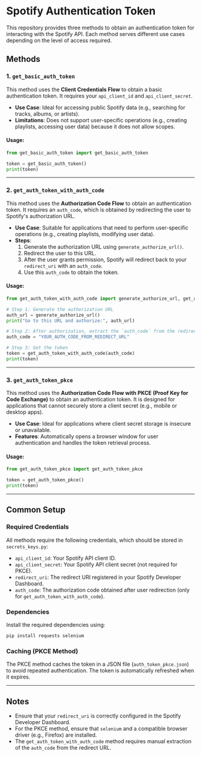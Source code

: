
# Spotify Authentication Token

This repository provides three methods to obtain an authentication token for interacting with the Spotify API. Each method serves different use cases depending on the level of access required.

## Methods

### 1. `get_basic_auth_token`

This method uses the **Client Credentials Flow** to obtain a basic authentication token. It requires your `api_client_id` and `api_client_secret`.

- **Use Case**: Ideal for accessing public Spotify data (e.g., searching for tracks, albums, or artists). 
- **Limitations**: Does not support user-specific operations (e.g., creating playlists, accessing user data) because it does not allow scopes.

#### Usage:
```python
from get_basic_auth_token import get_basic_auth_token

token = get_basic_auth_token()
print(token)
```

---

### 2. `get_auth_token_with_auth_code`

This method uses the **Authorization Code Flow** to obtain an authentication token. It requires an `auth_code`, which is obtained by redirecting the user to Spotify's authorization URL.

- **Use Case**: Suitable for applications that need to perform user-specific operations (e.g., creating playlists, modifying user data).
- **Steps**:
  1. Generate the authorization URL using `generate_authorize_url()`.
  2. Redirect the user to this URL.
  3. After the user grants permission, Spotify will redirect back to your `redirect_uri` with an `auth_code`.
  4. Use this `auth_code` to obtain the token.

#### Usage:
```python
from get_auth_token_with_auth_code import generate_authorize_url, get_auth_token_with_auth_code

# Step 1: Generate the authorization URL
auth_url = generate_authorize_url()
print("Go to this URL and authorize:", auth_url)

# Step 2: After authorization, extract the `auth_code` from the redirect URL
auth_code = "YOUR_AUTH_CODE_FROM_REDIRECT_URL"

# Step 3: Get the token
token = get_auth_token_with_auth_code(auth_code)
print(token)
```

---

### 3. `get_auth_token_pkce`

This method uses the **Authorization Code Flow with PKCE (Proof Key for Code Exchange)** to obtain an authentication token. It is designed for applications that cannot securely store a client secret (e.g., mobile or desktop apps).

- **Use Case**: Ideal for applications where client secret storage is insecure or unavailable.
- **Features**: Automatically opens a browser window for user authentication and handles the token retrieval process.

#### Usage:
```python
from get_auth_token_pkce import get_auth_token_pkce

token = get_auth_token_pkce()
print(token)
```

---

## Common Setup

### Required Credentials
All methods require the following credentials, which should be stored in `secrets_keys.py`:
- `api_client_id`: Your Spotify API client ID.
- `api_client_secret`: Your Spotify API client secret (not required for PKCE).
- `redirect_uri`: The redirect URI registered in your Spotify Developer Dashboard.
- `auth_code`: The authorization code obtained after user redirection (only for `get_auth_token_with_auth_code`).

### Dependencies
Install the required dependencies using:
```bash
pip install requests selenium
```

### Caching (PKCE Method)
The PKCE method caches the token in a JSON file (`auth_token_pkce.json`) to avoid repeated authentication. The token is automatically refreshed when it expires.

---

## Notes
- Ensure that your `redirect_uri` is correctly configured in the Spotify Developer Dashboard.
- For the PKCE method, ensure that `selenium` and a compatible browser driver (e.g., Firefox) are installed.
- The `get_auth_token_with_auth_code` method requires manual extraction of the `auth_code` from the redirect URL.
